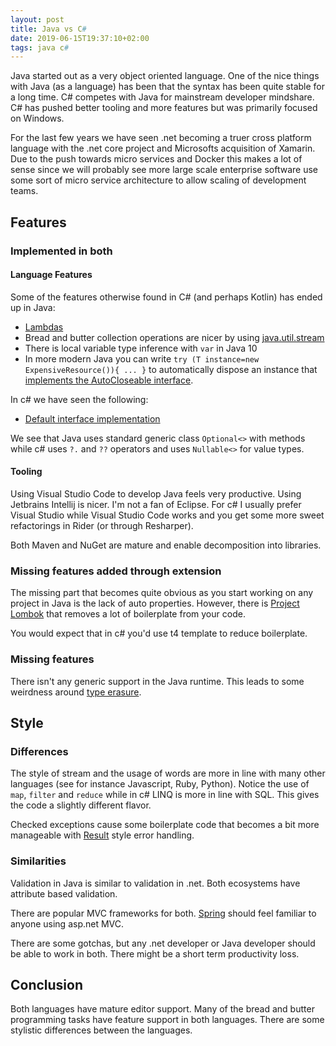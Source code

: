 ```yaml
---
layout: post
title: Java vs C#
date: 2019-06-15T19:37:10+02:00
tags: java c#
---
```


Java started out as a very object oriented language. One of the nice things with Java (as a language) has been that the syntax has been quite stable for a long time. C# competes with Java for mainstream developer mindshare. C# has pushed better tooling and more features but was primarily focused on Windows.

For the last few years we have seen .net becoming a truer cross platform language with the .net core project and Microsofts acquisition of Xamarin. Due to the push towards micro services and Docker this makes a lot of sense since we will probably see more large scale enterprise software use some sort of micro service architecture to allow scaling of development teams.

## Features

### Implemented in both

#### Language Features

Some of the features otherwise found in C# (and perhaps Kotlin) has ended up in Java:

- [Lambdas](https://www.baeldung.com/java-8-functional-interfaces)
- Bread and butter collection operations are nicer by using [java.util.stream](https://www.baeldung.com/java-8-streams-introduction)
- There is local variable type inference with `var` in Java 10
- In more modern Java you can write `try (T instance=new ExpensiveResource()){ ... }` to automatically dispose an instance that [implements the AutoCloseable interface](https://docs.oracle.com/javase/tutorial/essential/exceptions/tryResourceClose.html).

In c# we have seen the following:

- [Default interface implementation](https://devblogs.microsoft.com/dotnet/default-implementations-in-interfaces/)

We see that Java uses standard generic class `Optional<>` with methods while c# uses `?.` and `??` operators and uses `Nullable<>` for value types.

#### Tooling

Using Visual Studio Code to develop Java feels very productive. Using Jetbrains Intellij is nicer. I'm not a fan of Eclipse. For c# I usually prefer Visual Studio while Visual Studio Code works and you get some more sweet refactorings in Rider (or through Resharper).

Both Maven and NuGet are mature and enable decomposition into libraries.

### Missing features added through extension

The missing part that becomes quite obvious as you start working on any project in Java is the lack of auto properties. However, there is [Project Lombok](https://projectlombok.org) that removes a lot of boilerplate from your code.

You would expect that in c# you'd use t4 template to reduce boilerplate.

### Missing features

There isn't any generic support in the Java runtime. This leads to some weirdness around [type erasure](https://www.baeldung.com/java-type-erasure).

## Style

### Differences

The style of stream and the usage of words are more in line with many other languages (see for instance Javascript, Ruby, Python). Notice the use of `map`, `filter` and `reduce` while in c# LINQ is more in line with SQL. This gives the code a slightly different flavor.

Checked exceptions cause some boilerplate code that becomes a bit more manageable with [Result](https://doc.rust-lang.org/std/result/) style error handling.

### Similarities

Validation in Java is similar to validation in .net. Both ecosystems have attribute based validation.

There are popular MVC frameworks for both. [Spring](https://spring.io/) should feel familiar to anyone using asp.net MVC.

There are some gotchas, but any .net developer or Java developer should be able to work in both. There might be a short term productivity loss.

## Conclusion

Both languages have mature editor support. Many of the bread and butter programming tasks have feature support in both languages. There are some stylistic differences between the languages.
